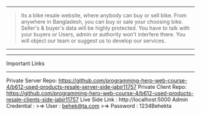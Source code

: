 



*****


> Its a bike resale website, where anybody can buy or sell bike. 
> From anywhere in Bangladesh, you can buy or sale your choosing bike.
> Seller's & buyer's data will be highly protected.
> You have to talk with your buyers or Users, admin or authority won't interfere there. 
> You will object our team or suggest us to develop our services.


*****


***
Important Links
**********************************

Private Server Repo: https://github.com/programming-hero-web-course-4/b612-used-products-resale-server-side-jabir11757
Private Client Repo: https://github.com/programming-hero-web-course-4/b612-used-products-resale-clients-side-jabir11757
Live Side Link     : http://localhost:5000
Admin Credential   : 
                      >=> User     : behek@ta.com
                      >=> Password : 1234Behekta